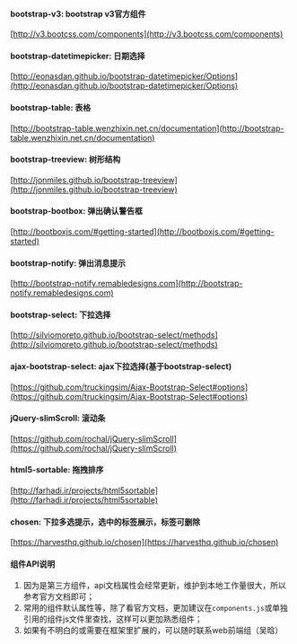 
#### bootstrap-v3: bootstrap v3官方组件
[http://v3.bootcss.com/components](http://v3.bootcss.com/components)

#### bootstrap-datetimepicker: 日期选择
[http://eonasdan.github.io/bootstrap-datetimepicker/Options](http://eonasdan.github.io/bootstrap-datetimepicker/Options)

#### bootstrap-table: 表格
[http://bootstrap-table.wenzhixin.net.cn/documentation](http://bootstrap-table.wenzhixin.net.cn/documentation)

#### bootstrap-treeview: 树形结构
[http://jonmiles.github.io/bootstrap-treeview](http://jonmiles.github.io/bootstrap-treeview)

#### bootstrap-bootbox: 弹出确认警告框
[http://bootboxjs.com/#getting-started](http://bootboxjs.com/#getting-started)

#### bootstrap-notify: 弹出消息提示
[http://bootstrap-notify.remabledesigns.com](http://bootstrap-notify.remabledesigns.com)

#### bootstrap-select: 下拉选择
[http://silviomoreto.github.io/bootstrap-select/methods](http://silviomoreto.github.io/bootstrap-select/methods)

#### ajax-bootstrap-select: ajax下拉选择(基于bootstrap-select)
[https://github.com/truckingsim/Ajax-Bootstrap-Select#options](https://github.com/truckingsim/Ajax-Bootstrap-Select#options)

#### jQuery-slimScroll: 滚动条
[https://github.com/rochal/jQuery-slimScroll](https://github.com/rochal/jQuery-slimScroll)

#### html5-sortable: 拖拽排序
[http://farhadi.ir/projects/html5sortable](http://farhadi.ir/projects/html5sortable)

#### chosen: 下拉多选提示，选中的标签展示，标签可删除
[https://harvesthq.github.io/chosen](https://harvesthq.github.io/chosen)

#### 组件API说明
1. 因为是第三方组件，api文档属性会经常更新，维护到本地工作量很大，所以参考官方文档即可；
2. 常用的组件默认属性等，除了看官方文档，更加建议在`components.js`或单独引用的组件js文件里查找，这样可以更加熟悉组件；
3. 如果有不明白的或需要在框架里扩展的，可以随时联系web前端组（吴晗）

